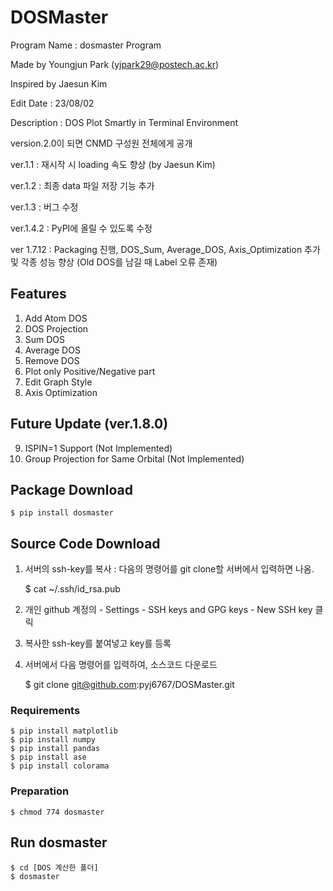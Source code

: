 # DOSMaster
Program Name : dosmaster Program

Made by Youngjun Park (yjpark29@postech.ac.kr)

Inspired by Jaesun Kim

Edit Date : 23/08/02

Description : DOS Plot Smartly in Terminal Environment


version.2.0이 되면 CNMD 구성원 전체에게 공개


ver.1.1 : 재시작 시 loading 속도 향상 (by Jaesun Kim)

ver.1.2 : 최종 data 파일 저장 기능 추가

ver.1.3 : 버그 수정

ver.1.4.2 : PyPI에 올릴 수 있도록 수정

ver 1.7.12 : Packaging 진행, DOS_Sum, Average_DOS, Axis_Optimization 추가 및 각종 성능 향상 (Old DOS를 남길 때 Label 오류 존재)


## Features
1) Add Atom DOS
2) DOS Projection
3) Sum DOS
4) Average DOS
5) Remove DOS
6) Plot only Positive/Negative part
7) Edit Graph Style
8) Axis Optimization


## Future Update (ver.1.8.0)
9) ISPIN=1 Support (Not Implemented)
10) Group Projection for Same Orbital (Not Implemented)


## Package Download

    $ pip install dosmaster


## Source Code Download

   1) 서버의 ssh-key를 복사 : 다음의 명령어를 git clone할 서버에서 입력하면 나옴.


         $ cat ~/.ssh/id_rsa.pub
   3) 개인 github 계정의 - Settings - SSH keys and GPG keys - New SSH key 클릭
   4) 복사한 ssh-key를 붙여넣고 key를 등록
   5) 서버에서 다음 명령어를 입력하여, 소스코드 다운로드

         $ git clone git@github.com:pyj6767/DOSMaster.git

### Requirements

    $ pip install matplotlib
    $ pip install numpy
    $ pip install pandas
    $ pip install ase
    $ pip install colorama


### Preparation

    $ chmod 774 dosmaster

## Run dosmaster

    $ cd [DOS 계산한 폴더]
    $ dosmaster
